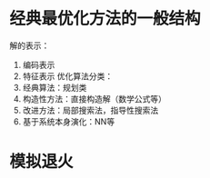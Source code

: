 # 经典最优化方法的一般结构
解的表示：
1. 编码表示
2. 特征表示
优化算法分类：
1. 经典算法：规划类
2. 构造性方法：直接构造解（数学公式等）
3. 改进方法：局部搜索法，指导性搜索法
4. 基于系统本身演化：NN等

# 模拟退火

